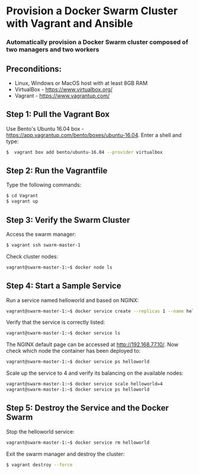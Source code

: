 # Provision a Docker Swarm Cluster with Vagrant and Ansible

### Automatically provision a Docker Swarm cluster composed of two managers and two workers

## Preconditions:

* Linux, Windows or MacOS host with at least 8GB RAM
* VirtualBox - https://www.virtualbox.org/
* Vagrant - https://www.vagrantup.com/

## Step 1: Pull the Vagrant Box

Use Bento's Ubuntu 16.04 box - https://app.vagrantup.com/bento/boxes/ubuntu-16.04. Enter a shell and type:

```sh
$  vagrant box add bento/ubuntu-16.04 --provider virtualbox
```

## Step 2: Run the Vagrantfile

Type the following commands:

```sh
$ cd Vagrant
$ vagrant up
```

## Step 3: Verify the Swarm Cluster

Access the swarm manager:

```sh
$ vagrant ssh swarm-master-1
```

Check cluster nodes:

```sh
vagrant@swarm-master-1:~$ docker node ls
```

## Step 4: Start a Sample Service

Run a service named helloworld and based on NGINX:

```sh
vagrant@swarm-master-1:~$ docker service create --replicas 1 --name helloworld --publish 80:80 nginx
```

Verify that the service is correctly listed:

```sh
vagrant@swarm-master-1:~$ docker service ls
```

The NGINX default page can be accessed at http://192.168.77.10/. Now check which node the container has been deployed to:

```sh
vagrant@swarm-master-1:~$ docker service ps helloworld
```

Scale up the service to 4 and verify its balancing on the available nodes:

```sh
vagrant@swarm-master-1:~$ docker service scale helloworld=4
vagrant@swarm-master-1:~$ docker service ps helloworld
```

## Step 5: Destroy the Service and the Docker Swarm

Stop the helloworld service:

```sh
vagrant@swarm-master-1:~$ docker service rm helloworld
```

Exit the swarm manager and destroy the cluster:

```sh
$ vagrant destroy --force
```

